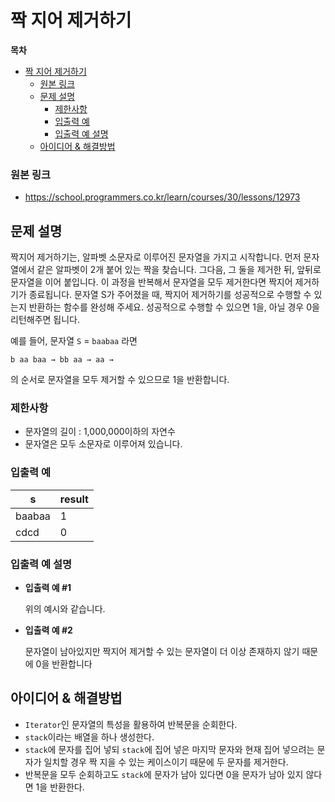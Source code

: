 # 짝 지어 제거하기

**목차**

- [짝 지어 제거하기](#짝-지어-제거하기)
    - [원본 링크](#원본-링크)
  - [문제 설명](#문제-설명)
    - [제한사항](#제한사항)
    - [입출력 예](#입출력-예)
    - [입출력 예 설명](#입출력-예-설명)
  - [아이디어 & 해결방법](#아이디어--해결방법)

### 원본 링크

- https://school.programmers.co.kr/learn/courses/30/lessons/12973

## 문제 설명

짝지어 제거하기는, 알파벳 소문자로 이루어진 문자열을 가지고 시작합니다. 먼저 문자열에서 같은 알파벳이 2개 붙어 있는 짝을 찾습니다. 그다음, 그 둘을 제거한 뒤, 앞뒤로 문자열을 이어 붙입니다. 이 과정을 반복해서 문자열을 모두 제거한다면 짝지어 제거하기가 종료됩니다. 문자열 S가 주어졌을 때, 짝지어 제거하기를 성공적으로 수행할 수 있는지 반환하는 함수를 완성해 주세요. 성공적으로 수행할 수 있으면 1을, 아닐 경우 0을 리턴해주면 됩니다.

예를 들어, 문자열 `S` = `baabaa` 라면

`b aa baa → bb aa → aa →`

의 순서로 문자열을 모두 제거할 수 있으므로 1을 반환합니다.

### 제한사항

- 문자열의 길이 : 1,000,000이하의 자연수
- 문자열은 모두 소문자로 이루어져 있습니다.

### 입출력 예

| s      | result |
| ------ | ------ |
| baabaa | 1      |
| cdcd   | 0      |

### 입출력 예 설명

- **입출력 예 #1**

  위의 예시와 같습니다.

- **입출력 예 #2**

  문자열이 남아있지만 짝지어 제거할 수 있는 문자열이 더 이상 존재하지 않기 때문에 0을 반환합니다

## 아이디어 & 해결방법

- `Iterator`인 문자열의 특성을 활용하여 반복문을 순회한다.
- `stack`이라는 배열을 하나 생성한다.
- `stack`에 문자를 집어 넣되 `stack`에 집어 넣은 마지막 문자와 현재 집어 넣으려는 문자가 일치할 경우 짝 지을 수 있는 케이스이기 때문에 두 문자를 제거한다.
- 반복문을 모두 순회하고도 `stack`에 문자가 남아 있다면 0을 문자가 남아 있지 않다면 1을 반환한다.

